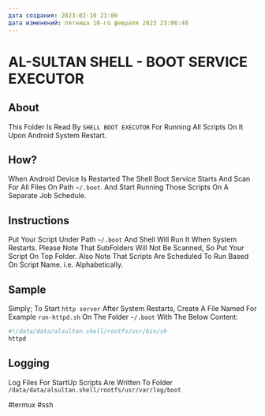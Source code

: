 ```yaml
---
дата создания: 2023-02-10 23:06
дата изменений: пятница 10-го февраля 2023 23:06:48
---
```

# AL-SULTAN SHELL - BOOT SERVICE EXECUTOR

## About

This Folder Is Read By `SHELL BOOT EXECUTOR` For Running All Scripts On It Upon Android System Restart.

## How?

When Android Device Is Restarted The Shell Boot Service Starts And Scan For All Files On Path `~/.boot`. And Start Running Those Scripts On A Separate Job Schedule.

## Instructions

Put Your Script Under Path `~/.boot` And Shell Will Run It When System Restarts. Please Note That SubFolders Will Not Be Scanned, So Put Your Script On Top Folder. Also Note That Scripts Are Scheduled To Run Based On Script Name. i.e. Alphabetically.

## Sample

Simply; To Start `http server` After System Restarts, Create A File Named For Example `run-httpd.sh` On The Folder `~/.boot` With The Below Content:

```sh
#!/data/data/alsultan.shell/rootfs/usr/bin/sh
httpd
```

## Logging

Log Files For StartUp Scripts Are Written To Folder
`/data/data/alsultan.shell/rootfs/usr/var/log/boot`

#termux #ssh